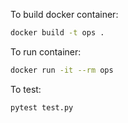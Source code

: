 To build docker container:
```bash
docker build -t ops .
```

To run container:
```bash
docker run -it --rm ops
```


To test:
```bash
pytest test.py
```